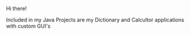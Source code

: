 Hi there!

Included in my Java Projects are my Dictionary and Calcultor applications with custom GUI's
